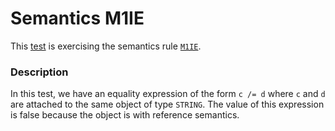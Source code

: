 # Semantics M1IE

This [test](.) is exercising the semantics rule [`M1IE`](../Readme.md).

### Description

In this test, we have an equality expression of the form `c /= d` where `c` and `d` are attached to the same object of type `STRING`. The value of this expression is false because the object is with reference semantics.
